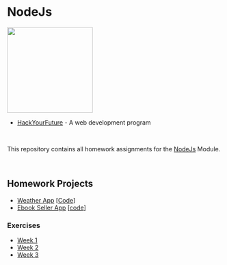 # NodeJs

<img src="https://upload.wikimedia.org/wikipedia/commons/thumb/d/d9/Node.js_logo.svg/590px-Node.js_logo.svg.png" style="width:200px;">

* [HackYourFuture](https://github.com/HackYourFuture) - A web development program

<br/>

This repository contains all homework assignments for the [NodeJs](https://github.com/HackYourFuture/Node.js) Module.

<br/>

## Homework Projects
* [Weather App](https://ancient-shore-17506.herokuapp.com/) [[Code](https://github.com/marzfd/Node-Weather-App)]
* [Ebook Seller App](https://ancient-retreat-35008.herokuapp.com/) [[code](https://github.com/marzfd/Ebook-Seller-App)]

### Exercises
* [Week 1](https://github.com/marzfd/NodeJs/tree/main/week1/Exercises)
* [Week 2](https://github.com/marzfd/NodeJs/tree/main/week2/Exercises)
* [Week 3](https://github.com/marzfd/NodeJs/tree/main/week3/Excercise/1-handlebars)
